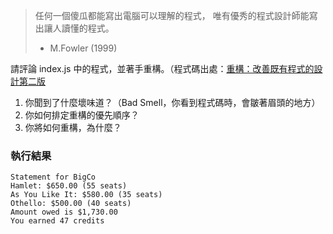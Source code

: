 > 任何一個傻瓜都能寫出電腦可以理解的程式，
> 唯有優秀的程式設計師能寫出讓人讀懂的程式。
> - M.Fowler (1999)

請評論 index.js 中的程式，並著手重構。（程式碼出處：[重構：改善既有程式的設計第二版](https://www.tenlong.com.tw/products/9789865021832?list_name=srh)

1. 你聞到了什麼壞味道？（Bad Smell，你看到程式碼時，會皺著眉頭的地方）
1. 你如何排定重構的優先順序？
1. 你將如何重構，為什麼？
 
### 執行結果
```bs
Statement for BigCo
Hamlet: $650.00 (55 seats)
As You Like It: $580.00 (35 seats)
Othello: $500.00 (40 seats)
Amount owed is $1,730.00
You earned 47 credits
```
